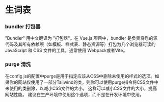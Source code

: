 # 生词表
### bundler 打包器
"Bundler" 用中文翻译为 "打包器"。在 Vue.js 项目中，bundler 是负责将您的源代码及其所有依赖项（如模板、样式表、静态资源等）打包为几个浏览器可读的 JavaScript 和 CSS 文件的工具。通常使用 Webpack或者Vite。


### purge 清洗
在config.js的配置中purge是用于指定应该从CSS中删除未使用的样式的选项。如果你的网站仅使用了一部分Tailwind的类，则你可以使用purge指令将CSS文件中未使用的类删除，以减小CSS文件的大小。 这样可以减小CSS文件的大小，提高网站性能。 建议在生产环境中使用这个选项，而不是在开发环境中使用。

